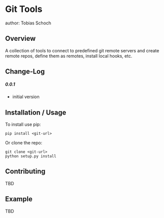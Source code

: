 Git Tools
===============================
author: Tobias Schoch

Overview
--------

A collection of tools to connect to predefined git remote servers and create remote repos, define them as remotes, install local hooks, etc.


Change-Log
----------
##### 0.0.1
* initial version


Installation / Usage
--------------------

To install use pip:

    pip install <git-url>


Or clone the repo:

    git clone <git-url>
    python setup.py install
    
Contributing
------------

TBD

Example
-------

TBD